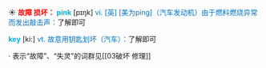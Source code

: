 ☀ <font color="red">**故障 损坏：**</font>
<font color="sky blue">**pink**</font> [pɪŋk] 
<font color="#0070c0">vi. [英] [美为ping]（汽车发动机）由于燃料燃烧异常而发出敲击声：</font>了解即可

<font color="sky blue">**key**</font> [ki:] 
<font color="#0070c0">vt. 故意用钥匙划坏（汽车）：</font>了解即可

· 表示“故障”、“失灵”的词群见[[03破坏 修理]]
